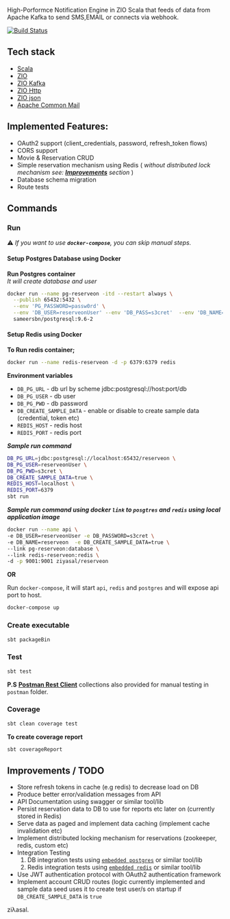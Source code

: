 

High-Porformce Notification Engine in ZIO Scala that feeds of data from Apache Kafka to send SMS,EMAIL or connects via webhook.

[![Build Status](https://travis-ci.org/ziyasal/Reserveon.svg?branch=master)](https://travis-ci.org/ziyasal/Reserveon)

## Tech stack
 - [Scala](https://www.scala-lang.org/)
 - [ZIO](https://zio.dev/next/overview/)
 - [ZIO Kafka](https://github.com/zio/zio-kafka)
 - [ZIO Http](https://github.com/dream11/zio-http)
 - [ZIO json](https://github.com/zio/zio-json)
 - [Apache Common Mail](https://commons.apache.org/proper/commons-email)


## Implemented Features:
- OAuth2 support (client_credentials, password, refresh_token flows)
- CORS support
- Movie & Reservation CRUD
- Simple reservation mechanism using Redis ( _without distributed lock mechanism see: **[Improvements](#improvements--todo)** section_ )
- Database schema migration
- Route tests

## Commands
### Run
:warning: _If you want to use **`docker-compose`**, you can skip manual steps._

#### Setup Postgres Database using Docker
**Run Postgres container**  
_It will create database and user_
```sh
docker run --name pg-reserveon -itd --restart always \
  --publish 65432:5432 \
  --env 'PG_PASSWORD=passw0rd' \
  --env 'DB_USER=reserveonUser' --env 'DB_PASS=s3cret'  --env 'DB_NAME=reserveon' \
  sameersbn/postgresql:9.6-2
```

#### Setup Redis using Docker
**To Run redis container;**  
```sh
docker run --name redis-reserveon -d -p 6379:6379 redis
```

**Environment variables**  
- `DB_PG_URL`  - db url by scheme jdbc:postgresql://host:port/db  
- `DB_PG_USER` - db user  
- `DB_PG_PWD`  - db password  
- `DB_CREATE_SAMPLE_DATA`  - enable or disable to create sample data (credential, token etc)  
- `REDIS_HOST`  - redis host  
- `REDIS_PORT`  - redis port  

**_Sample run command_**
```sh
DB_PG_URL=jdbc:postgresql://localhost:65432/reserveon \
DB_PG_USER=reserveonUser \
DB_PG_PWD=s3cret \
DB_CREATE_SAMPLE_DATA=true \
REDIS_HOST=localhost \
REDIS_PORT=6379
sbt run
```

**_Sample run command using docker `link` to `posgtres` and `redis` using local application image_**
```sh
docker run --name api \
-e DB_USER=reserveonUser -e DB_PASSWORD=s3cret \
-e DB_NAME=reserveon  -e DB_CREATE_SAMPLE_DATA=true \
--link pg-reserveon:database \
--link redis-reserveon:redis \
-d -p 9001:9001 ziyasal/reserveon
```

**OR**

Run `docker-compose`, it will start `api`, `redis` and `postgres` and will expose api port to host.  
```sh
docker-compose up
```

### Create executable
```sh
sbt packageBin
```

### Test
```sh
sbt test
```

**P.S** [**Postman Rest Client**](https://www.getpostman.com/) collections also provided for manual testing in `postman` folder.

### Coverage
```sh
sbt clean coverage test
```

**To create coverage report**
```sh
sbt coverageReport
```

## Improvements / TODO
 - Store refresh tokens in cache (e.g redis) to decrease load on DB
 - Produce better error/validation messages from API
 - API Documentation using swagger or similar tool/lib
 - Persist reservation data to DB to use for reports etc later on (currently stored in Redis)
 - Serve data as paged and implement data caching (implement cache invalidation etc)
 - Implement distributed locking mechanism for reservations (zookeeper, redis, custom etc)
 - Integration Testing
   1. DB integration tests using [`embedded postgres`](https://github.com/yandex-qatools/postgresql-embedded) or similar tool/lib
   2. Redis integration tests using [`embedded redis`](https://github.com/kstyrc/embedded-redis) or similar tool/lib
 - Use JWT authentication protocol with OAuth2 authentication framework
 - Implement account CRUD routes (logic currently implemented and 
    sample data seed uses it to create test user/s on startup if `DB_CREATE_SAMPLE_DATA` is `true`

ziλasal.
